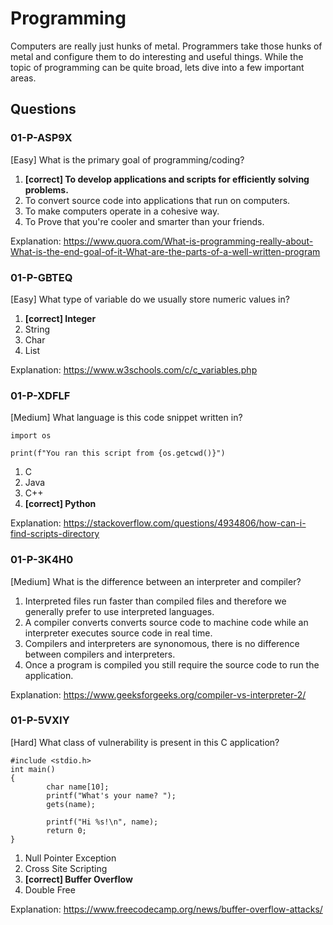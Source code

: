 # Programming
Computers are really just hunks of metal. Programmers take those hunks of metal and configure them to do interesting and useful things. While the topic of programming can be quite broad, lets dive into a few important areas.


## Questions
### 01-P-ASP9X
[Easy] What is the primary goal of programming/coding?
1. **[correct] To develop applications and scripts for efficiently solving problems.**
2. To convert source code into applications that run on computers.
3. To make computers operate in a cohesive way.
4. To Prove that you're cooler and smarter than your friends.

Explanation: https://www.quora.com/What-is-programming-really-about-What-is-the-end-goal-of-it-What-are-the-parts-of-a-well-written-program


### 01-P-GBTEQ
[Easy] What type of variable do we usually store numeric values in?
1. **[correct] Integer**
2. String
3. Char
4. List

Explanation: https://www.w3schools.com/c/c_variables.php


### 01-P-XDFLF
[Medium] What language is this code snippet written in?
```
import os

print(f"You ran this script from {os.getcwd()}")
```
1. C
2. Java
3. C++
4. **[correct] Python**

Explanation: https://stackoverflow.com/questions/4934806/how-can-i-find-scripts-directory


### 01-P-3K4H0
[Medium] What is the difference between an interpreter and compiler?
1. Interpreted files run faster than compiled files and therefore we generally prefer to use interpreted languages.
2. A compiler converts converts source code to machine code while an interpreter executes source code in real time.
3. Compilers and interpreters are synonomous, there is no difference between compilers and interpreters.
4. Once a program is compiled you still require the source code to run the application.

Explanation: https://www.geeksforgeeks.org/compiler-vs-interpreter-2/


### 01-P-5VXIY
[Hard] What class of vulnerability is present in this C application?
```
#include <stdio.h>
int main()
{
        char name[10];
        printf("What's your name? ");
        gets(name);

        printf("Hi %s!\n", name);  
        return 0;
}
```
1. Null Pointer Exception
2. Cross Site Scripting
3. **[correct] Buffer Overflow**
4. Double Free

Explanation: https://www.freecodecamp.org/news/buffer-overflow-attacks/
